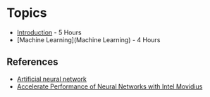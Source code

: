 # Topics

- [Introduction](Introduction) - 5 Hours
- [Machine Learning](Machine Learning) - 4 Hours

## References
- [Artificial neural network](https://playground.tensorflow.org/)
- [Accelerate Performance of Neural Networks with Intel Movidius](https://www.youtube.com/watch?v=XAoolynqP3k)
